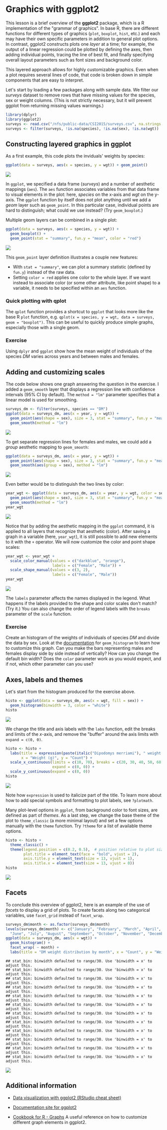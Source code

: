 Graphics with ggplot2
=====================

This lesson is a brief overview of the **ggplot2** package, which is a R implementation of the "grammar of graphics". In base R, there are different functions for different types of graphics (`plot`, `boxplot`, `hist`, etc.) and each may have their own specific parameters in addition to general plot options. In contrast, ggplot2 constructs plots one *layer* at a time; for example, the output of a linear regression could be plotted by defining the axes, then adding individual points, tracing the line of best fit, and finally specifying overall layout parameters such as font sizes and background color.

This layered approach allows for highly customizable graphics. Even when a plot requires several lines of code, that code is broken down in simple components that are easy to interpret.

Let's start by loading a few packages along with sample data. We filter our *surveys* dataset to remove rows that have missing values for the species, sex or weight columns. (This is not strictly necessary, but it will prevent ggplot from returning missing values warnings.)

``` r
library(dplyr)
library(ggplot2)
surveys <- read.csv("/nfs/public-data/CSI2015/surveys.csv", na.strings = "")
surveys <- filter(surveys, !is.na(species), !is.na(sex), !is.na(wgt))
```

Constructing layered graphics in ggplot
---------------------------------------

As a first example, this code plots the inviduals' weights by species:

``` r
ggplot(data = surveys, aes(x = species, y = wgt)) + geom_point()
```

![](ggplot2_files/figure-markdown_github/plot_pt-1.png)

In `ggplot`, we specified a data frame (*surveys*) and a number of aesthetic mappings (`aes`). The `aes` function associates variables from that data frame to visual elements in the plot: here, *species* on the x-axis and *wgt* on the y-axis. The `ggplot` function by itself does not plot anything until we add a *geom* layer such as `geom_point`. In this particular case, individual points are hard to distinguish; what could we use instead? (Try `geom_boxplot`.)

Multiple geom layers can be combined in a single plot:

``` r
ggplot(data = surveys, aes(x = species, y = wgt)) + 
  geom_boxplot() +
  geom_point(stat = "summary", fun.y = "mean", color = "red")
```

![](ggplot2_files/figure-markdown_github/plot_box-1.png)

This `geom_point` layer definition illustrates a couple new features:

-   With `stat = "summary"`, we can plot a summary statistic (defined by `fun.y`) instead of the raw data.
-   Setting `color = red` applies one color to the whole layer. If we want instead to associate color (or some other attribute, like point shape) to a variable, it needs to be specified within an `aes` function.

### Quick plotting with qplot

The `qplot` function provides a shortcut to `ggplot` that looks more like the base R `plot` function, e.g. `qplot(x = species, y = wgt, data = surveys, geom = "boxplot")`. This can be useful to quickly produce simple graphs, especially those with a single geom.

### Exercise

Using `dplyr` and `ggplot` show how the mean weight of individuals of the species *DM* varies across years and between males and females.

Adding and customizing scales
-----------------------------

The code below shows one graph answering the question in the exercise. I added a `geom_smooth` layer that displays a regression line with confidence intervals (95% CI by default). The `method = "lm"` parameter specifies that a linear model is used for smoothing.

``` r
surveys_dm <- filter(surveys, species == "DM")
ggplot(data = surveys_dm, aes(x = year, y = wgt)) + 
  geom_point(aes(shape = sex), size = 3, stat = "summary", fun.y = "mean") +
  geom_smooth(method = "lm")
```

![](ggplot2_files/figure-markdown_github/plot_lm-1.png)

To get separate regression lines for females and males, we could add a *group* aesthetic mapping to `geom_smooth`:

``` r
ggplot(data = surveys_dm, aes(x = year, y = wgt)) + 
  geom_point(aes(shape = sex), size = 3, stat = "summary", fun.y = "mean") +
  geom_smooth(aes(group = sex), method = "lm")
```

![](ggplot2_files/figure-markdown_github/plot_lm_group-1.png)

Even better would be to distinguish the two lines by color:

``` r
year_wgt <- ggplot(data = surveys_dm, aes(x = year, y = wgt, color = sex)) + 
  geom_point(aes(shape = sex), size = 3, stat = "summary", fun.y = "mean") +
  geom_smooth(method = "lm")
year_wgt
```

![](ggplot2_files/figure-markdown_github/plot_lm_color-1.png)

Notice that by adding the aesthetic mapping in the `ggplot` command, it is applied to all layers that recognize that aesthetic (color). After saving a graph in a variable (here, `year_wgt`), it is still possible to add new elements to it with the `+` operator. We will now customize the color and point shape scales:

``` r
year_wgt <- year_wgt +
  scale_color_manual(values = c("darkblue", "orange"),
                     labels = c("Female", "Male")) +
  scale_shape_manual(values = c(3, 2),
                     labels = c("Female", "Male"))
year_wgt  
```

![](ggplot2_files/figure-markdown_github/plot_lm_scales-1.png)

The `labels` parameter affects the names displayed in the legend. What happens if the labels provided to the shape and color scales don't match? (Try it.) You can also change the order of legend labels with the `breaks` parameter of the `scale` function.

### Exercise

Create an histogram of the weights of individuals of species *DM* and divide the data by sex. Look at the [documentation](http://docs.ggplot2.org/current/geom_histogram.html) for `geom_histogram` to learn how to customize this graph. Can you make the bars representing males and females display side by side instead of vertically? How can you change the default bin width? Does the `color` parameter work as you would expect, and if not, which other parameter can you use?

Axes, labels and themes
-----------------------

Let's start from the histogram produced for the exercise above.

``` r
histo <- ggplot(data = surveys_dm, aes(x = wgt, fill = sex)) +
  geom_histogram(binwidth = 3, color = "white")
histo
```

![](ggplot2_files/figure-markdown_github/plot_hist-1.png)

We change the title and axis labels with the `labs` function, edit the breaks and limits of the *x*-axis, and remove the "buffer" around the axis limits with `expand = c(0, 0)`.

``` r
histo <- histo + 
  labs(title = expression(paste(italic("Dipodomys merriami"), " weight distribution")),
       x = "Weight (g)", y = "Count") +
  scale_x_continuous(limits = c(10, 70), breaks = c(20, 30, 40, 50, 60), 
                     expand = c(0, 0)) +
  scale_y_continuous(expand = c(0, 0))
histo
```

![](ggplot2_files/figure-markdown_github/plot_hist_axes-1.png)

Note how `expression` is used to italicize part of the title. To learn more about how to add special symbols and formatting to plot labels, see `?plotmath`.

Many plot-level options in `ggplot`, from background color to font sizes, are defined as part of *themes*. As a last step, we change the base theme of the plot to `theme_classic` (a more minimal layout) and set a few options manually with the `theme` function. Try `?theme` for a list of available theme options.

``` r
histo <- histo +
  theme_classic() +
  theme(legend.position = c(0.2, 0.5),  # position relative to plot size (i.e. between 0 and 1)
        plot.title = element_text(face = "bold", vjust = 2),
        axis.title.y = element_text(size = 13, vjust = 1), 
        axis.title.x = element_text(size = 13, vjust = 0))
histo
```

![](ggplot2_files/figure-markdown_github/plot_hist_themes-1.png)

Facets
------

To conclude this overview of ggplot2, here is an example of the use of *facets* to display a grid of plots. To create facets along two categorical variables, use `facet_grid` instead of `facet_wrap`.

``` r
surveys_dm$month <- as.factor(surveys_dm$month)
levels(surveys_dm$month) <- c("January", "February", "March", "April", "May",  
  "June", "July", "August", "September", "October", "November", "December")
ggplot(data = surveys_dm, aes(x = wgt)) +
  geom_histogram() +
  facet_wrap( ~ month) +
  labs(title = "DM weight distribution by month", x = "Count", y = "Weight (g)")
```

    ## stat_bin: binwidth defaulted to range/30. Use 'binwidth = x' to adjust this.
    ## stat_bin: binwidth defaulted to range/30. Use 'binwidth = x' to adjust this.
    ## stat_bin: binwidth defaulted to range/30. Use 'binwidth = x' to adjust this.
    ## stat_bin: binwidth defaulted to range/30. Use 'binwidth = x' to adjust this.
    ## stat_bin: binwidth defaulted to range/30. Use 'binwidth = x' to adjust this.
    ## stat_bin: binwidth defaulted to range/30. Use 'binwidth = x' to adjust this.
    ## stat_bin: binwidth defaulted to range/30. Use 'binwidth = x' to adjust this.
    ## stat_bin: binwidth defaulted to range/30. Use 'binwidth = x' to adjust this.
    ## stat_bin: binwidth defaulted to range/30. Use 'binwidth = x' to adjust this.
    ## stat_bin: binwidth defaulted to range/30. Use 'binwidth = x' to adjust this.
    ## stat_bin: binwidth defaulted to range/30. Use 'binwidth = x' to adjust this.
    ## stat_bin: binwidth defaulted to range/30. Use 'binwidth = x' to adjust this.

![](ggplot2_files/figure-markdown_github/plot_facets-1.png)

Additional information
----------------------

-   [Data visualization with ggplot2 (RStudio cheat sheet)](http://www.rstudio.com/wp-content/uploads/2015/03/ggplot2-cheatsheet.pdf)

-   [Documentation site for ggplot2](http://docs.ggplot2.org)

-   [Cookbook for R - Graphs](http://www.cookbook-r.com/Graphs/) A useful reference on how to customize different graph elements in ggplot2.
